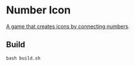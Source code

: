 # Number Icon

[A game that creates icons by connecting numbers](https://marmooo.github.io/number-icon/).

## Build

```
bash build.sh
```
